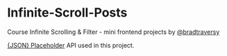 # Infinite-Scroll-Posts

Course Infinite Scrolling & Filter - mini frontend projects by [@bradtraversy](https://github.com/bradtraversy)

[{JSON} Placeholder](https://jsonplaceholder.typicode.com/) API used in this project.
